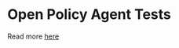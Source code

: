 # Open Policy Agent Tests

Read more [here](https://opencv.github.io/cvat/docs/contributing/running-tests/#opa-tests)
